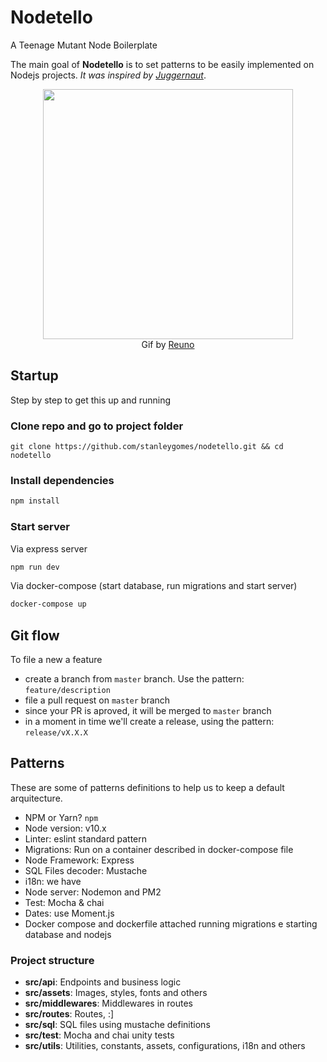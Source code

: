 # Nodetello

A Teenage Mutant Node Boilerplate

The main goal of **Nodetello** is to set patterns to be easily implemented on Nodejs projects. *It was inspired by [Juggernaut](https://github.com/SoftboxLab/juggernaut)*.

<p align="center">
	<img src="https://i.imgur.com/hATGQ6Q.gif" width="400px" />
  <br />
  Gif by <a href="https://dribbble.com/Reuno" target="_blank">Reuno</a>
</p>

## Startup

Step by step to get this up and running

### Clone repo and go to project folder

```
git clone https://github.com/stanleygomes/nodetello.git && cd nodetello
```

### Install dependencies

```bash
npm install
```

### Start server

Via express server

```bash
npm run dev
```

Via docker-compose (start database, run migrations and start server)

```bash
docker-compose up
```

## Git flow

To file a new a feature

- create a branch from `master` branch. Use the pattern: `feature/description`
- file a pull request on `master` branch
- since your PR is aproved, it will be merged to `master` branch
- in a moment in time we'll create a release, using the pattern: `release/vX.X.X`

## Patterns

These are some of patterns definitions to help us to keep a default arquitecture.

- NPM or Yarn? `npm`
- Node version: v10.x
- Linter: eslint standard pattern
- Migrations: Run on a container described in docker-compose file
- Node Framework: Express
- SQL Files decoder: Mustache
- i18n: we have
- Node server: Nodemon and PM2
- Test: Mocha & chai
- Dates: use Moment.js
- Docker compose and dockerfile attached running migrations e starting database and nodejs

### Project structure

- **src/api**: Endpoints and business logic
- **src/assets**: Images, styles, fonts and others
- **src/middlewares**: Middlewares in routes
- **src/routes**: Routes, :]
- **src/sql**: SQL files using mustache definitions
- **src/test**: Mocha and chai unity tests
- **src/utils**: Utilities, constants, assets, configurations, i18n and others
